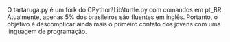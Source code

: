 O tartaruga.py é um fork do CPython\Lib\turtle.py com comandos em pt_BR. Atualmente, apenas 5% dos brasileiros são fluentes em inglês. Portanto, o objetivo é descomplicar ainda mais o primeiro contato dos jovens com uma linguagem de programação.
